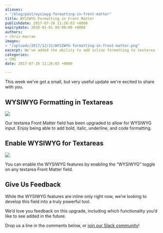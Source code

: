 ```yaml
---
aliases:
- "/blog/post/wysiwyg-formatting-in-front-matter"
title: WYSIWYG Formatting in Front Matter
publishdate: 2017-07-26 11:26:03 +0000
expirydate: 2030-01-01 04:00:00 +0000
authors:
- chris-macrae
images:
- "/uploads/2017/12/31/WYSIWYG-formatting-in-front-matter.png"
excerpt: We've added the ability to add inline formatting to textarea fields
categories:
- CMS
date: 2017-07-26 11:26:03 +0000

---
```

This week we’ve got a small, but very useful update we're excited to share with you.

## WYSIWYG Formatting in Textareas

<img src="/uploads/2017/12/31/WYSIWYG-preview.gif" draggable="true" data-bukket-ext-bukket-draggable="true">

Our textarea Front Matter field has been upgraded to allow for WYSIWYG input. Enjoy being able to add bold, italic, underline, and code formatting.

## Enable WYSIWYG for Textareas

<img src="/uploads/2017/12/31/WYSIWYG-config.gif" draggable="true" data-bukket-ext-bukket-draggable="true">

You can enable the WYSIWYG features by enabling the “WYSIWYG” toggle on any textarea Front Matter field.

## Give Us Feedback

While the WYSIWYG features are inline only right now, we’re looking to develop this field into a truly powerful tool.

We’d love you feedback on this upgrade, including which functionality you’d like to see added in the future.

Drop us a line in the comments below, or [join our Slack community](https://forestry.io/blog/post/join-our-slack-community/)!